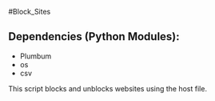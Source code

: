 #Block_Sites

## Dependencies (Python Modules):
* Plumbum
* os 
* csv

This script blocks and unblocks websites using the host file. 



